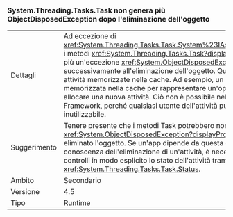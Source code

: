 ### <a name="systemthreadingtaskstask-no-longer-throw-objectdisposedexception-after-object-is-disposed"></a>System.Threading.Tasks.Task non genera più ObjectDisposedException dopo l'eliminazione dell'oggetto

|   |   |
|---|---|
|Dettagli|Ad eccezione di <xref:System.Threading.Tasks.Task.System%23IAsyncResult%23AsyncWaitHandle>, i metodi <xref:System.Threading.Tasks.Task?displayProperty=name> non generano più un'eccezione <xref:System.ObjectDisposedException?displayProperty=name> successivamente all'eliminazione dell'oggetto. Questa modifica supporta l'uso di attività memorizzate nella cache. Ad esempio, un metodo può restituire un'attività memorizzata nella cache per rappresentare un'operazione già completata anziché allocare una nuova attività. Ciò non è possibile nelle versioni precedenti di .NET Framework, perché qualsiasi utente dell'attività può rimuoverla e renderla così inutilizzabile.|
|Suggerimento|Tenere presente che i metodi Task potrebbero non generare più eccezioni <xref:System.ObjectDisposedException?displayProperty=name> nei casi in cui viene eliminato l'oggetto. Se un'app dipende da questa eccezione per venire a conoscenza dell'eliminazione di un'attività, è necessario aggiornarla in modo che controlli in modo esplicito lo stato dell'attività tramite <xref:System.Threading.Tasks.Task.Status>.|
|Ambito|Secondario|
|Versione|4.5|
|Tipo|Runtime|

